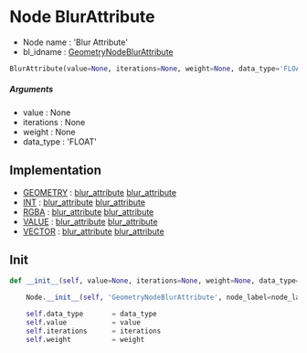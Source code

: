 # Node BlurAttribute

- Node name : 'Blur Attribute'
- bl_idname : [GeometryNodeBlurAttribute](https://docs.blender.org/api/current/bpy.types.GeometryNodeBlurAttribute.html)


``` python
BlurAttribute(value=None, iterations=None, weight=None, data_type='FLOAT', node_label=None, node_color=None)
```
##### Arguments

- value : None
- iterations : None
- weight : None
- data_type : 'FLOAT'

## Implementation

- [GEOMETRY](/docs/GeoNodes/socket_GEOMETRY.md) : [blur_attribute](/docs/GeoNodes/socket_GEOMETRY.md#blur_attribute) [blur_attribute](/docs/GeoNodes/socket_GEOMETRY.md#blur_attribute)
- [INT](/docs/GeoNodes/socket_INT.md) : [blur_attribute](/docs/GeoNodes/socket_INT.md#blur_attribute) [blur_attribute](/docs/GeoNodes/socket_INT.md#blur_attribute)
- [RGBA](/docs/GeoNodes/socket_RGBA.md) : [blur_attribute](/docs/GeoNodes/socket_RGBA.md#blur_attribute) [blur_attribute](/docs/GeoNodes/socket_RGBA.md#blur_attribute)
- [VALUE](/docs/GeoNodes/socket_VALUE.md) : [blur_attribute](/docs/GeoNodes/socket_VALUE.md#blur_attribute) [blur_attribute](/docs/GeoNodes/socket_VALUE.md#blur_attribute)
- [VECTOR](/docs/GeoNodes/socket_VECTOR.md) : [blur_attribute](/docs/GeoNodes/socket_VECTOR.md#blur_attribute) [blur_attribute](/docs/GeoNodes/socket_VECTOR.md#blur_attribute)

## Init

``` python
def __init__(self, value=None, iterations=None, weight=None, data_type='FLOAT', node_label=None, node_color=None):

    Node.__init__(self, 'GeometryNodeBlurAttribute', node_label=node_label, node_color=node_color)

    self.data_type       = data_type
    self.value           = value
    self.iterations      = iterations
    self.weight          = weight
```
